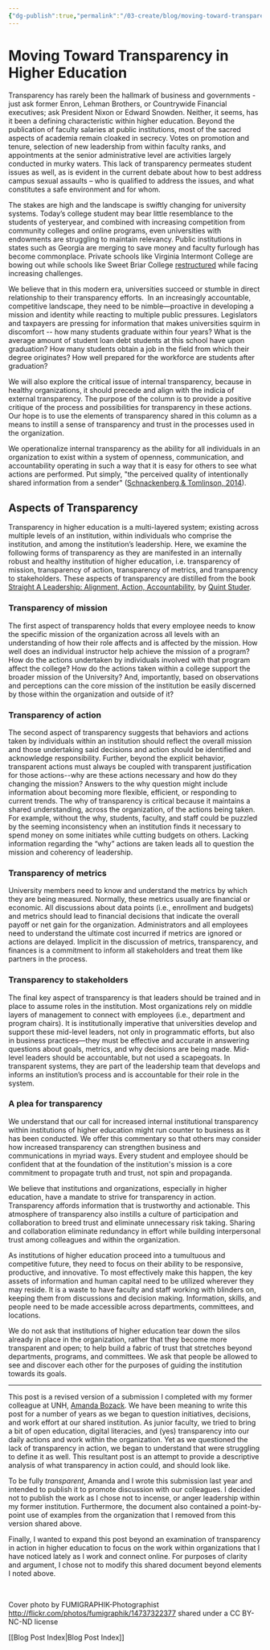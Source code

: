```yaml
---
{"dg-publish":true,"permalink":"/03-create/blog/moving-toward-transparency-in-higher-education/","title":"Moving Toward Transparency in Higher Education","tags":["open-source","higher-ed"]}
---
```


# Moving Toward Transparency in Higher Education

Transparency has rarely been the hallmark of business and governments - just ask former Enron, Lehman Brothers, or Countrywide Financial executives; ask President Nixon or Edward Snowden. Neither, it seems, has it been a defining characteristic within higher education. Beyond the publication of faculty salaries at public institutions, most of the sacred aspects of academia remain cloaked in secrecy. Votes on promotion and tenure, selection of new leadership from within faculty ranks, and appointments at the senior administrative level are activities largely conducted in murky waters. This lack of transparency permeates student issues as well, as is evident in the current debate about how to best address campus sexual assaults – who is qualified to address the issues, and what constitutes a safe environment and for whom.

The stakes are high and the landscape is swiftly changing for university systems. Today’s college student may bear little resemblance to the students of yesteryear, and combined with increasing competition from community colleges and online programs, even universities with endowments are struggling to maintain relevancy. Public institutions in states such as Georgia are merging to save money and faculty furlough has become commonplace. Private schools like Virginia Intermont College are bowing out while schools like Sweet Briar College [restructured](http://www.savingsweetbriar.com/) while facing increasing challenges.

We believe that in this modern era, universities succeed or stumble in direct relationship to their transparency efforts.  In an increasingly accountable, competitive landscape, they need to be nimble—proactive in developing a mission and identity while reacting to multiple public pressures. Legislators and taxpayers are pressing for information that makes universities squirm in discomfort -- how many students graduate within four years? What is the average amount of student loan debt students at this school have upon graduation? How many students obtain a job in the field from which their degree originates? How well prepared for the workforce are students after graduation?

We will also explore the critical issue of internal transparency, because in healthy organizations, it should precede and align with the indicia of external transparency. The purpose of the column is to provide a positive critique of the process and possibilities for transparency in these actions. Our hope is to use the elements of transparency shared in this column as a means to instill a sense of transparency and trust in the processes used in the organization.

We operationalize internal transparency as the ability for all individuals in an organization to exist within a system of openness, communication, and accountability operating in such a way that it is easy for others to see what actions are performed. Put simply, "the perceived quality of intentionally shared information from a sender" ([Schnackenberg & Tomlinson, 2014](http://jom.sagepub.com/content/early/2014-03-06/0149206314525202.abstract)).

## Aspects of Transparency

Transparency in higher education is a multi-layered system; existing across multiple levels of an institution, within individuals who comprise the institution, and among the institution’s leadership. Here, we examine the following forms of transparency as they are manifested in an internally robust and healthy institution of higher education, i.e. transparency of mission, transparency of action, transparency of metrics, and transparency to stakeholders. These aspects of transparency are distilled from the book [Straight A Leadership: Alignment, Action, Accountability](http://www.amazon.com/Straight-Leadership-Alignment-Action-Accountability/dp/0984079416), by [Quint Studer](https://www.studergroup.com/people/quint-studer).

### Transparency of mission

The first aspect of transparency holds that every employee needs to know the specific mission of the organization across all levels with an understanding of how their role affects and is affected by the mission. How well does an individual instructor help achieve the mission of a program? How do the actions undertaken by individuals involved with that program affect the college? How do the actions taken within a college support the broader mission of the University? And, importantly, based on observations and perceptions can the core mission of the institution be easily discerned by those within the organization and outside of it?

### Transparency of action

The second aspect of transparency suggests that behaviors and actions taken by individuals within an institution should reflect the overall mission and those undertaking said decisions and action should be identified and acknowledge responsibility. Further, beyond the explicit behavior, transparent actions must always be coupled with transparent justification for those actions--why are these actions necessary and how do they changing the mission? Answers to the why question might include information about becoming more flexible, efficient, or responding to current trends. The why of transparency is critical because it maintains a shared understanding, across the organization, of the actions being taken. For example, without the why, students, faculty, and staff could be puzzled by the seeming inconsistency when an institution finds it necessary to spend money on some initiates while cutting budgets on others. Lacking information regarding the “why” actions are taken leads all to question the mission and coherency of leadership.

### Transparency of metrics

University members need to know and understand the metrics by which they are being measured. Normally, these metrics usually are financial or economic. All discussions about data points (i.e., enrollment and budgets) and metrics should lead to financial decisions that indicate the overall payoff or net gain for the organization. Administrators and all employees need to understand the ultimate cost incurred if metrics are ignored or actions are delayed. Implicit in the discussion of metrics, transparency, and finances is a commitment to inform all stakeholders and treat them like partners in the process.

### Transparency to stakeholders

The final key aspect of transparency is that leaders should be trained and in place to assume roles in the institution. Most organizations rely on middle layers of management to connect with employees (i.e., department and program chairs). It is institutionally imperative that universities develop and support these mid-level leaders, not only in programmatic efforts, but also in business practices—they must be effective and accurate in answering questions about goals, metrics, and why decisions are being made. Mid-level leaders should be accountable, but not used a scapegoats. In transparent systems, they are part of the leadership team that develops and informs an institution’s process and is accountable for their role in the system.

### A plea for transparency

We understand that our call for increased internal institutional transparency within institutions of higher education might run counter to business as it has been conducted. We offer this commentary so that others may consider how increased transparency can strengthen business and communications in myriad ways. Every student and employee should be confident that at the foundation of the institution's mission is a core commitment to propagate truth and trust, not spin and propaganda.

We believe that institutions and organizations, especially in higher education, have a mandate to strive for transparency in action. Transparency affords information that is trustworthy and actionable. This atmosphere of transparency also instills a culture of participation and collaboration to breed trust and eliminate unnecessary risk taking. Sharing and collaboration eliminate redundancy in effort while building interpersonal trust among colleagues and within the organization.

As institutions of higher education proceed into a tumultuous and competitive future, they need to focus on their ability to be responsive, productive, and innovative. To most effectively make this happen, the key assets of information and human capital need to be utilized wherever they may reside. It is a waste to have faculty and staff working with blinders on, keeping them from discussions and decision making. Information, skills, and people need to be made accessible across departments, committees, and locations.

We do not ask that institutions of higher education tear down the silos already in place in the organization, rather that they become more transparent and open; to help build a fabric of trust that stretches beyond departments, programs, and committees. We ask that people be allowed to see and discover each other for the purposes of guiding the institution towards its goals.

* * *

This post is a revised version of a submission I completed with my former colleague at UNH, [Amanda Bozack](https://www.linkedin.com/in/amanda-bozack-0104a5a0). We have been meaning to write this post for a number of years as we began to question initiatives, decisions, and work effort at our shared institution. As junior faculty, we tried to bring a bit of open education, digital literacies, and (yes) transparency into our daily actions and work within the organization. Yet as we questioned the lack of transparency in action, we began to understand that were struggling to define it as well. This resultant post is an attempt to provide a descriptive analysis of what transparency in action could, and should look like.

To be fully _transparent_, Amanda and I wrote this submission last year and intended to publish it to promote discussion with our colleagues. I decided not to publish the work as I chose not to incense, or anger leadership within my former institution. Furthermore, the document also contained a point-by-point use of examples from the organization that I removed from this version shared above.

Finally, I wanted to expand this post beyond an examination of transparency in action in higher education to focus on the work within organizations that I have noticed lately as I work and connect online. For purposes of clarity and argument, I chose not to modify this shared document beyond elements I noted above.

 

Cover photo by FUMIGRAPHIK-Photographist http://flickr.com/photos/fumigraphik/14737322377 shared under a CC BY-NC-ND license

[[Blog Post Index\|Blog Post Index]]